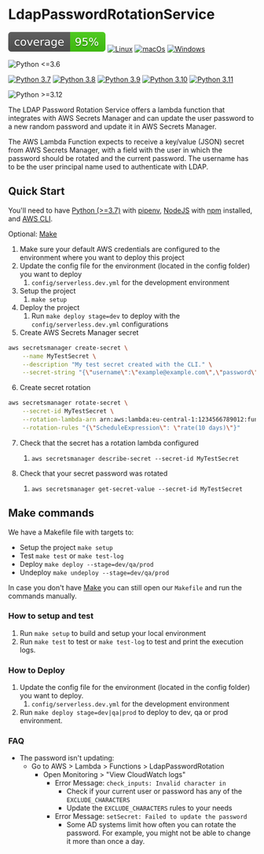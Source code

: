 # LdapPasswordRotationService

![coverage](docs/img/coverage.svg)
[![Linux](https://github.com/DanielRDias/ldap-password-rotation/actions/workflows/linux.yml/badge.svg)](https://github.com/DanielRDias/ldap-password-rotation/actions/workflows/linux.yml)
[![macOs](https://github.com/DanielRDias/ldap-password-rotation/actions/workflows/macos.yml/badge.svg)](https://github.com/DanielRDias/ldap-password-rotation/actions/workflows/macos.yml)
[![Windows](https://github.com/DanielRDias/ldap-password-rotation/actions/workflows/windows.yml/badge.svg)](https://github.com/DanielRDias/ldap-password-rotation/actions/workflows/windows.yml)

![Python <=3.6](https://img.shields.io/badge/python-<=3.6-red.svg)

[![Python 3.7](https://github.com/DanielRDias/ldap-password-rotation/actions/workflows/python3.7.yml/badge.svg)](https://github.com/DanielRDias/ldap-password-rotation/actions/workflows/python3.7.yml)
[![Python 3.8](https://github.com/DanielRDias/ldap-password-rotation/actions/workflows/python3.8.yml/badge.svg)](https://github.com/DanielRDias/ldap-password-rotation/actions/workflows/python3.8.yml)
[![Python 3.9](https://github.com/DanielRDias/ldap-password-rotation/actions/workflows/python3.9.yml/badge.svg)](https://github.com/DanielRDias/ldap-password-rotation/actions/workflows/python3.9.yml)
[![Python 3.10](https://github.com/DanielRDias/ldap-password-rotation/actions/workflows/python3.10.yml/badge.svg)](https://github.com/DanielRDias/ldap-password-rotation/actions/workflows/python3.10.yml)
[![Python 3.11](https://github.com/DanielRDias/ldap-password-rotation/actions/workflows/python3.11.yml/badge.svg)](https://github.com/DanielRDias/ldap-password-rotation/actions/workflows/python3.11.yml)

![Python >=3.12](https://img.shields.io/badge/python->=3.12-greenyellow.svg)

The LDAP Password Rotation Service offers a lambda function that integrates with AWS Secrets Manager and can update the user password to a new random password and update it in AWS Secrets Manager.

The AWS Lambda Function expects to receive a key/value (JSON) secret from AWS Secrets Manager, with a field with the user in which the password should be rotated and the current password. The username has to be the user principal name used to authenticate with LDAP.

## Quick Start

You'll need to have [Python (>=3.7)](https://www.python.org/) with [pipenv](https://github.com/pypa/pipenv), [NodeJS](https://nodejs.org/) with [npm](https://www.npmjs.com/) installed, and [AWS CLI](https://aws.amazon.com/cli/).

Optional: [Make](https://www.gnu.org/software/make/)

1. Make sure your default AWS credentials are configured to the environment where you want to deploy this project
2. Update the config file for the environment (located in the config folder) you want to deploy
   1. `config/serverless.dev.yml` for the development environment
3. Setup the project
   1. `make setup`
4. Deploy the project
   1. Run `make deploy stage=dev` to deploy with the `config/serverless.dev.yml` configurations
5. Create AWS Secrets Manager secret

```bash
aws secretsmanager create-secret \
    --name MyTestSecret \
    --description "My test secret created with the CLI." \
    --secret-string "{\"username\":\"example@example.com\",\"password\":\"EXAMPL3-P4ssw0rd\"}"
```

6. Create secret rotation

```bash
aws secretsmanager rotate-secret \
    --secret-id MyTestSecret \
    --rotation-lambda-arn arn:aws:lambda:eu-central-1:1234566789012:function:LdapPasswordRotation-dev-app \
    --rotation-rules "{\"ScheduleExpression\": \"rate(10 days)\"}"
```

7. Check that the secret has a rotation lambda configured
   1. `aws secretsmanager describe-secret --secret-id MyTestSecret`

8. Check that your secret password was rotated
   1. `aws secretsmanager get-secret-value --secret-id MyTestSecret`

## Make commands

We have a Makefile file with targets to:

- Setup the project `make setup`
- Test `make test` or `make test-log`
- Deploy `make deploy --stage=dev/qa/prod`
- Undeploy `make undeploy --stage=dev/qa/prod`

In case you don't have [Make](https://www.gnu.org/software/make/) you can still open our `Makefile` and run the commands manually.

### How to setup and test

1. Run `make setup` to build and setup your local environment
2. Run `make test` to test or `make test-log` to test and print the execution logs.

### How to Deploy

1. Update the config file for the environment (located in the config folder) you want to deploy.
   1. `config/serverless.dev.yml` for the development environment
2. Run `make deploy stage=dev|qa|prod` to deploy to dev, qa or prod environment.

### FAQ

* The password isn't updating:
  * Go to AWS > Lambda > Functions > LdapPasswordRotation
    * Open Monitoring > "View CloudWatch logs"
      * Error Message: `check_inputs: Invalid character in`
        * Check if your current user or password has any of the `EXCLUDE_CHARACTERS`
        * Update the `EXCLUDE_CHARACTERS` rules to your needs
      * Error Message: `setSecret: Failed to update the password`
        * Some AD systems limit how often you can rotate the password. For example, you might not be able to change it more than once a day.
